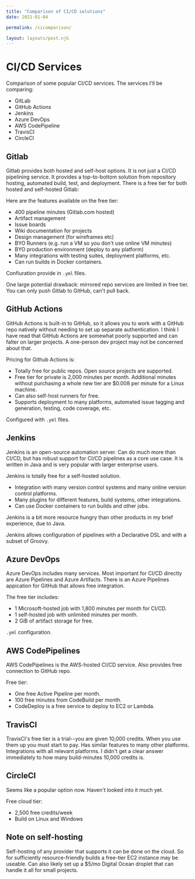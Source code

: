 ```yaml
---
title: "Comparison of CI/CD solutions"
date: 2021-01-04

permalink: /cicomparison/

layout: layouts/post.njk
---
```


# CI/CD Services

Comparison of some popular CI/CD services. The services I'll be comparing:

* GitLab
* GitHub Actions
* Jenkins
* Azure DevOps
* AWS CodePipeline
* TravisCI
* CircleCI

## Gitlab

Gitlab provides both hosted and self-host options. It is not just a CI/CD pipelining service. It provides a top-to-bottom solution from repository hosting, automated build, test, and deployment. There is a free tier for both hosted and self-hosted Gitlab:

Here are the features available on the free tier:
* 400 pipeline minutes (Gitlab.com hosted)
* Artifact management
* Issue boards
* Wiki documentation for projects
* Design management (for wireframes etc)
* BYO Runners (e.g. run a VM so you don't use online VM minutes)
* BYO production environment (deploy to any platform)
* Many integrations with testing suites, deployment platforms, etc.
* Can run builds in Docker containers.

Confiuration provide in `.yml` files. 

One large potential drawback: mirrored repo services are limited in free tier. You can only push Gitlab to GitHub, can't pull back.

## GitHub Actions

GitHub Actions is built-in to GitHub, so it allows you to work with a GitHub repo natively without needing to set up separate authentication. I think I have read that GitHub Actions are somewhat poorly supported and can falter on larger projects. A one-person dev project may not be concerned about that.

Pricing for Github Actions is:
* Totally free for public repos. Open source projects are supported.
* Free tier for private is 2,000 minutes per month. Additional minutes without purchasing a whole new tier are $0.008 per minute for a Linux machine.
* Can also self-host runners for free.
* Supports deployment to many platforms, automated issue tagging and generation, testing, code coverage, etc.

Configured with `.yml` files.

## Jenkins

Jenkins is an open-source automation server. Can do much more than CI/CD, but has robust support for CI/CD pipelines as a core use case. It is written in Java and is very popular with larger enterprise users.

Jenkins is totally free for a self-hosted solution.
* Integration with many version control systems and many online version control platforms.
* Many plugins for different features, build systems, other integrations.
* Can use Docker containers to run builds and other jobs.

Jenkins is a bit more resource hungry than other products in my brief experience, due to Java.

Jenkins allows configuration of pipelines with a Declarative DSL and with a subset of Groovy.

## Azure DevOps

Azure DevOps includes many services. Most important for CI/CD directly are Azure Pipelines and Azure Artifacts. There is an Azure Pipelines appication for GitHub that allows free integration.

The free tier includes:
* 1 Microsoft-hosted job with 1,800 minutes per month for CI/CD.
* 1 self-hosted job with unlimited minutes per month.
* 2 GiB of artifact storage for free.

`.yml` configuration.

## AWS CodePipelines

AWS CodePipelines is the AWS-hosted CI/CD service. Also provides free connection to GitHub repo.

Free tier:
* One free Active Pipeline per month.
* 100 free minutes from CodeBuild per month.
* CodeDeploy is a free service to deploy to EC2 or Lambda.

## TravisCI

TravisCI's free tier is a trial--you are given 10,000 credits. When you use them up you must start to pay. Has similar features to many other platforms. Integrations with all relevant platforms. I didn't get a clear answer immediately to how many build-minutes 10,000 credits is.

## CircleCI

Seems like a popular option now. Haven't looked into it much yet.

Free cloud tier:
* 2,500 free credits/week
* Build on Linux and Windows


## Note on self-hosting

Self-hosting of any provider that supports it can be done on the cloud. So for sufficiently resource-friendly builds a free-tier EC2 instance may be useable. Can also likely set up a $5/mo Digital Ocean droplet that can handle it all for small projects.
